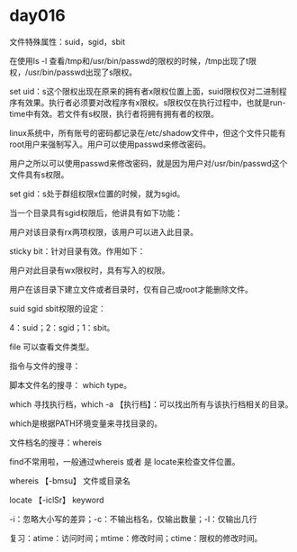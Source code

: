 # day016

文件特殊属性：suid，sgid，sbit



在使用ls -l 查看/tmp和/usr/bin/passwd的限权的时候，/tmp出现了t限权，/usr/bin/passwd出现了s限权。



set uid：s这个限权出现在原来的拥有者x限权位置上面，suid限权仅对二进制程序有效果。执行者必须要对改程序有x限权。s限权仅在执行过程中，也就是run-time中有效。若文件有s权限，执行者将拥有拥有者的权限。



linux系统中，所有账号的密码都记录在/etc/shadow文件中，但这个文件只能有root用户来强制写入。用户可以使用passwd来修改密码。

用户之所以可以使用passwd来修改密码，就是因为用户对/usr/bin/passwd这个文件具有s权限。



set gid：s处于群组权限x位置的时候，就为sgid。

当一个目录具有sgid权限后，他讲具有如下功能：

用户对该目录有rx两项权限，该用户可以进入此目录。



sticky bit：针对目录有效。作用如下：

用户对此目录有wx限权时，具有写入的权限。

用户在该目录下建立文件或者目录时，仅有自己或root才能删除文件。



suid sgid sbit权限的设定：

4：suid；2：sgid；1：sbit。



file 可以查看文件类型。









指令与文件的搜寻：

脚本文件名的搜寻： which type。

which 寻找执行档，which -a 【执行档】：可以找出所有与该执行档相关的目录。

which是根据PATH环境变量来寻找目录的。



文件档名的搜寻：whereis

find不常用啦，一般通过whereis 或者 是 locate来检查文件位置。

whereis 【-bmsu】 文件或目录名





locate 【-iclSr】 keyword

-i：忽略大小写的差异；-c：不输出档名，仅输出数量；-l：仅输出几行

复习：atime：访问时间；mtime：修改时间；ctime：限权的修改时间。